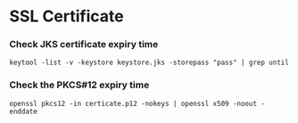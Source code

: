 # SSL Certificate


### Check JKS certificate expiry time
	
	
	keytool -list -v -keystore keystore.jks -storepass "pass" | grep until


### Check the PKCS#12 expiry time


	openssl pkcs12 -in certicate.p12 -nokeys | openssl x509 -noout -enddate
